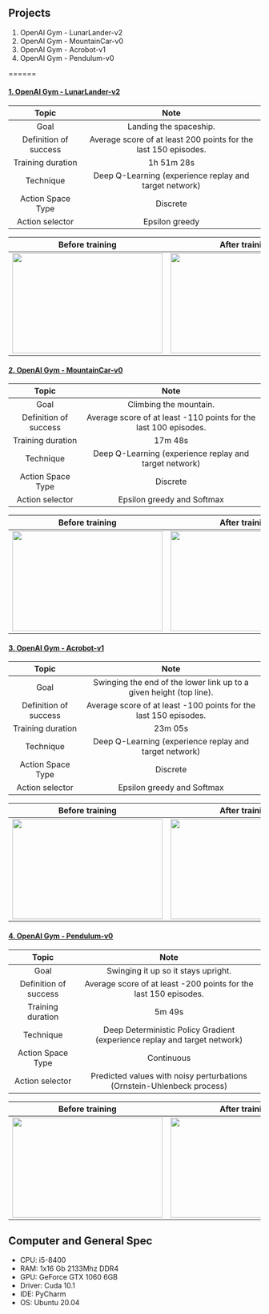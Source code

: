 ## Projects
1. OpenAI Gym - LunarLander-v2
2. OpenAI Gym - MountainCar-v0
3. OpenAI Gym - Acrobot-v1
4. OpenAI Gym - Pendulum-v0

======

#### [1. OpenAI Gym - LunarLander-v2](https://gym.openai.com/envs/LunarLander-v2/)

<table align="center">
    <thead>
        <tr>
            <th>Topic</th>
            <th>Note</th>
        </tr>
    </thead>
    <tbody>
        <tr>
            <td align="center">Goal</td>
            <td align="center">Landing the spaceship.</td>
        </tr>
        <tr>
            <td align="center">Definition of success</td>
            <td align="center">Average score of at least 200 points for the last 150 episodes.</td>
        </tr>
        <tr>
            <td align="center">Training duration</td>
            <td align="center">1h 51m 28s</td>
        </tr>
        <tr>
            <td align="center">Technique</td>
            <td align="center">Deep Q-Learning (experience replay and target network)</td>
        </tr>
        <tr>
            <td align="center">Action Space Type</td>
            <td align="center">Discrete</td>
        </tr>
        <tr>
            <td align="center">Action selector</td>
            <td align="center">Epsilon greedy</td>
        </tr>
    </tbody>
</table>

<table align="center">
    <thead>
        <tr>
            <th>Before training</th>
            <th>After training</th>
        </tr>
    </thead>
    <tbody>
        <tr>
            <td align="center">
                <img src="https://github.com/TheVini/DeepReinforcement_OpenAI/blob/master/Others/lunarlanderbefore.gif" width="300" height="200">
            </td>
            <td align="center"> 
                <img src="https://github.com/TheVini/DeepReinforcement_OpenAI/blob/master/Others/lunarlanderafter.gif" width="300" height="200">
            </td>
        </tr>
    </tbody>
</table>

#### [2. OpenAI Gym - MountainCar-v0](https://gym.openai.com/envs/MountainCar-v0/)

<table align="center">
    <thead>
        <tr>
            <th>Topic</th>
            <th>Note</th>
        </tr>
    </thead>
    <tbody>
        <tr>
            <td align="center">Goal</td>
            <td align="center">Climbing the mountain.</td>
        </tr>
        <tr>
            <td align="center">Definition of success</td>
            <td align="center">Average score of at least -110 points for the last 100 episodes.</td>
        </tr>
        <tr>
            <td align="center">Training duration</td>
            <td align="center">17m 48s</td>
        </tr>
        <tr>
            <td align="center">Technique</td>
            <td align="center">Deep Q-Learning (experience replay and target network)</td>
        </tr>
        <tr>
            <td align="center">Action Space Type</td>
            <td align="center">Discrete</td>
        </tr>
        <tr>
            <td align="center">Action selector</td>
            <td align="center">Epsilon greedy and Softmax</td>
        </tr>
    </tbody>
</table>

<table align="center">
    <thead>
        <tr>
            <th>Before training</th>
            <th>After training</th>
        </tr>
    </thead>
    <tbody>
        <tr>
            <td align="center">
                <img src="https://github.com/TheVini/DeepReinforcement_OpenAI/blob/master/Others/mountaincarbefore.gif" width="300" height="200">
            </td>
            <td align="center"> 
                <img src="https://github.com/TheVini/DeepReinforcement_OpenAI/blob/master/Others/mountaincarafter.gif" width="300" height="200">
            </td>
        </tr>
    </tbody>
</table>

#### [3. OpenAI Gym - Acrobot-v1](https://gym.openai.com/envs/Acrobot-v1/)

<table align="center">
    <thead>
        <tr>
            <th>Topic</th>
            <th>Note</th>
        </tr>
    </thead>
    <tbody>
        <tr>
            <td align="center">Goal</td>
            <td align="center">Swinging the end of the lower link up to a given height (top line).</td>
        </tr>
        <tr>
            <td align="center">Definition of success</td>
            <td align="center">Average score of at least -100 points for the last 150 episodes.</td>
        </tr>
        <tr>
            <td align="center">Training duration</td>
            <td align="center">23m 05s</td>
        </tr>
        <tr>
            <td align="center">Technique</td>
            <td align="center">Deep Q-Learning (experience replay and target network)</td>
        </tr>
        <tr>
            <td align="center">Action Space Type</td>
            <td align="center">Discrete</td>
        </tr>
        <tr>
            <td align="center">Action selector</td>
            <td align="center">Epsilon greedy and Softmax</td>
        </tr>
    </tbody>
</table>

<table align="center">
    <thead>
        <tr>
            <th>Before training</th>
            <th>After training</th>
        </tr>
    </thead>
    <tbody>
        <tr>
            <td align="center">
                <img src="https://github.com/TheVini/DeepReinforcement_OpenAI/blob/master/Others/acrobotbefore.gif" width="300" height="200">
            </td>
            <td align="center">
                <img src="https://github.com/TheVini/DeepReinforcement_OpenAI/blob/master/Others/acrobotafter.gif" width="300" height="200">
            </td>
        </tr>
    </tbody>
</table>

#### [4. OpenAI Gym - Pendulum-v0](https://gym.openai.com/envs/Pendulum-v0/)

<table align="center">
    <thead>
        <tr>
            <th>Topic</th>
            <th>Note</th>
        </tr>
    </thead>
    <tbody>
        <tr>
            <td align="center">Goal</td>
            <td align="center">Swinging it up so it stays upright.</td>
        </tr>
        <tr>
            <td align="center">Definition of success</td>
            <td align="center">Average score of at least -200 points for the last 150 episodes.</td>
        </tr>
        <tr>
            <td align="center">Training duration</td>
            <td align="center">5m 49s</td>
        </tr>
        <tr>
            <td align="center">Technique</td>
            <td align="center">Deep Deterministic Policy Gradient (experience replay and target network)</td>
        </tr>
        <tr>
            <td align="center">Action Space Type</td>
            <td align="center">Continuous</td>
        </tr>
        <tr>
            <td align="center">Action selector</td>
            <td align="center">Predicted values with noisy perturbations (Ornstein-Uhlenbeck process)</td>
        </tr>
    </tbody>
</table>

<table align="center">
    <thead>
        <tr>
            <th>Before training</th>
            <th>After training</th>
        </tr>
    </thead>
    <tbody>
        <tr>
            <td align="center">
                <img src="https://github.com/TheVini/DeepReinforcement_OpenAI/blob/master/Others/pendulum_before.gif" width="300" height="200">
            </td>
            <td align="center">
                <img src="https://github.com/TheVini/DeepReinforcement_OpenAI/blob/master/Others/pendulum_after.gif" width="300" height="200">
            </td>
        </tr>
    </tbody>
</table>

## Computer and General Spec
- CPU: i5-8400
- RAM: 1x16 Gb 2133Mhz DDR4 
- GPU: GeForce GTX 1060 6GB
- Driver: Cuda 10.1
- IDE: PyCharm 
- OS: Ubuntu 20.04